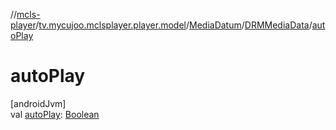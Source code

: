 //[mcls-player](../../../../index.md)/[tv.mycujoo.mclsplayer.player.model](../../index.md)/[MediaDatum](../index.md)/[DRMMediaData](index.md)/[autoPlay](auto-play.md)

# autoPlay

[androidJvm]\
val [autoPlay](auto-play.md): [Boolean](https://kotlinlang.org/api/latest/jvm/stdlib/kotlin/-boolean/index.html)
